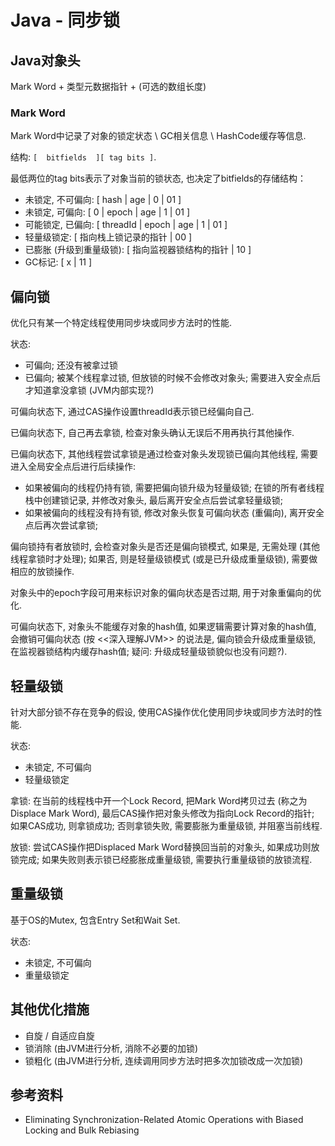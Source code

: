 # Java - 同步锁


## Java对象头
Mark Word + 类型元数据指针 + (可选的数组长度)

### Mark Word
Mark Word中记录了对象的锁定状态 \ GC相关信息 \ HashCode缓存等信息.

结构: `[  bitfields  ][ tag bits ]`.

最低两位的tag bits表示了对象当前的锁状态, 也决定了bitfields的存储结构：
* 未锁定, 不可偏向: [ hash | age | 0 | 01 ]
* 未锁定, 可偏向: [ 0 | epoch | age | 1 | 01 ] 
* 可能锁定, 已偏向: [ threadId | epoch | age | 1 | 01 ] 
* 轻量级锁定: [ 指向栈上锁记录的指针 | 00 ]
* 已膨胀 (升级到重量级锁): [ 指向监视器锁结构的指针 | 10 ]
* GC标记: [ x | 11 ]


## 偏向锁
优化只有某一个特定线程使用同步块或同步方法时的性能. 

状态:
* 可偏向; 还没有被拿过锁
* 已偏向; 被某个线程拿过锁, 但放锁的时候不会修改对象头; 需要进入安全点后才知道拿没拿锁 (JVM内部实现?)

可偏向状态下, 通过CAS操作设置threadId表示锁已经偏向自己.

已偏向状态下, 自己再去拿锁, 检查对象头确认无误后不用再执行其他操作.

已偏向状态下, 其他线程尝试拿锁是通过检查对象头发现锁已偏向其他线程, 需要进入全局安全点后进行后续操作:
* 如果被偏向的线程仍持有锁, 需要把偏向锁升级为轻量级锁; 在锁的所有者线程栈中创建锁记录, 并修改对象头, 最后离开安全点后尝试拿轻量级锁;
* 如果被偏向的线程没有持有锁, 修改对象头恢复可偏向状态 (重偏向), 离开安全点后再次尝试拿锁;

偏向锁持有者放锁时, 会检查对象头是否还是偏向锁模式, 如果是, 无需处理 (其他线程拿锁时才处理); 如果否, 则是轻量级锁模式 (或是已升级成重量级锁), 需要做相应的放锁操作.

对象头中的epoch字段可用来标识对象的偏向状态是否过期, 用于对象重偏向的优化.

可偏向状态下, 对象头不能缓存对象的hash值, 如果逻辑需要计算对象的hash值, 会撤销可偏向状态 (按 <<深入理解JVM>> 的说法是, 偏向锁会升级成重量级锁, 在监视器锁结构内缓存hash值; 疑问: 升级成轻量级锁貌似也没有问题?).


## 轻量级锁
针对大部分锁不存在竞争的假设, 使用CAS操作优化使用同步块或同步方法时的性能. 

状态:
* 未锁定, 不可偏向
* 轻量级锁定

拿锁: 在当前的线程栈中开一个Lock Record, 把Mark Word拷贝过去 (称之为Displace Mark Word), 最后CAS操作把对象头修改为指向Lock Record的指针; 如果CAS成功, 则拿锁成功; 否则拿锁失败, 需要膨胀为重量级锁, 并阻塞当前线程.

放锁: 尝试CAS操作把Displaced Mark Word替换回当前的对象头, 如果成功则放锁完成; 如果失败则表示锁已经膨胀成重量级锁, 需要执行重量级锁的放锁流程.


## 重量级锁
基于OS的Mutex, 包含Entry Set和Wait Set.

状态:
* 未锁定, 不可偏向
* 重量级锁定


## 其他优化措施
* 自旋 / 自适应自旋
* 锁消除 (由JVM进行分析, 消除不必要的加锁)
* 锁粗化 (由JVM进行分析, 连续调用同步方法时把多次加锁改成一次加锁)


## 参考资料
* Eliminating Synchronization-Related Atomic Operations with Biased Locking and Bulk Rebiasing
